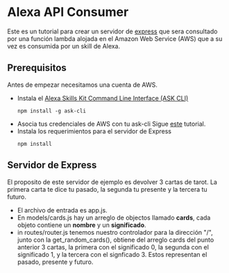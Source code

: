 # Alexa API Consumer

Este es un tutorial para crear un servidor de [express](https://expressjs.com/) 
que sera consultado por una función lambda alojada en el Amazon Web Service (AWS) que a su vez es consumida por un skill de Alexa.

## Prerequisitos

Antes de empezar necesitamos una cuenta de AWS.

 - Instala el [Alexa Skills Kit Command Line Interface (ASK CLI)](https://developer.amazon.com/public/solutions/alexa/alexa-skills-kit/docs/ask-cli-command-reference)
	```
	npm install -g ask-cli
	```
 -  Asocia tus credenciales de AWS con tu ask-cli Sigue [este](https://developer.amazon.com/es/docs/smapi/set-up-credentials-for-an-amazon-web-services-account.html) tutorial.
 - Instala los requerimientos para el servidor de Express
	```
	npm install
	```
## Servidor de Express
El proposito de este servidor de ejemplo es devolver 3 cartas de tarot. La primera carta te dice tu pasado, la segunda tu presente y la tercera tu futuro.
- El archivo de entrada es app.js.
- En models/cards.js hay un arreglo de objectos llamado **cards**, cada objeto contiene un **nombre** y un **significado**.
- in routes/router.js tenemos nuestro controlador para la dirección "/", junto con la get_random_cards(), obtiene del arreglo cards del punto anterior 3 cartas, la primera con el significado 0, la segunda con el significado 1, y la tercera con el signficado 3. Estos representan el pasado, presente y futuro.